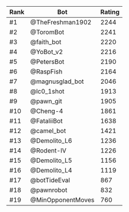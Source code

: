 Rank|Bot|Rating
---|---|---
#1|@TheFreshman1902|2244
#2|@ToromBot|2241
#3|@faith_bot|2220
#4|@YoBot_v2|2216
#5|@PetersBot|2190
#6|@RaspFish|2164
#7|@magnusglad_bot|2046
#8|@lc0_1shot|1913
#9|@pawn_git|1905
#10|@Cheng-4|1861
#11|@FataliiBot|1638
#12|@camel_bot|1421
#13|@Demolito_L6|1236
#14|@Rodent-IV|1226
#15|@Demolito_L5|1156
#16|@Demolito_L4|1119
#17|@botTideEval|867
#18|@pawnrobot|832
#19|@MinOpponentMoves|760
